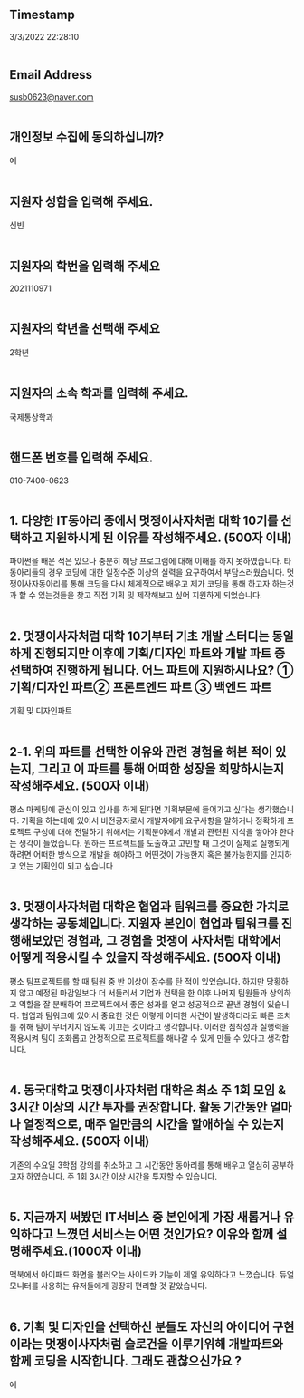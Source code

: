 ## Timestamp
3/3/2022 22:28:10<br><br>


## Email Address
susb0623@naver.com<br><br>


## 개인정보 수집에 동의하십니까?
예<br><br>


## 지원자 성함을 입력해 주세요.
신빈<br><br>


## 지원자의 학번을 입력해 주세요
2021110971<br><br>


## 지원자의 학년을 선택해 주세요
2학년<br><br>


## 지원자의 소속 학과를 입력해 주세요.
국제통상학과<br><br>


## 핸드폰 번호를 입력해 주세요.
010-7400-0623<br><br>


## 1. 다양한 IT동아리 중에서 멋쟁이사자처럼 대학 10기를 선택하고 지원하시게 된 이유를 작성해주세요. (500자 이내)
파이썬을 배운 적은 있으나 충분히 해당 프로그램에 대해 이해를 하지 못하였습니다. 타 동아리들의 경우 코딩에 대한 일정수준 이상의 실력을 요구하여서 부담스러웠습니다. 멋쟁이사자동아리를 통해 코딩을 다시 체계적으로 배우고 제가 코딩을 통해 하고자 하는것과 할 수 있는것들을 찾고 직접 기획 및 제작해보고 싶어 지원하게 되었습니다.<br><br>


## 2. 멋쟁이사자처럼 대학 10기부터 기초 개발 스터디는 동일하게 진행되지만 이후에 기획/디자인 파트와 개발 파트 중 선택하여 진행하게 됩니다. 어느 파트에 지원하시나요? ① 기획/디자인 파트② 프론트엔드 파트  ③ 백엔드 파트
기획 및 디자인파트<br><br>


## 2-1. 위의 파트를 선택한 이유와 관련 경험을 해본 적이 있는지, 그리고 이 파트를 통해 어떠한 성장을 희망하시는지 작성해주세요. (500자 이내)
평소 마케팅에 관심이 있고 입사를 하게 된다면 기획부문에 들어가고 싶다는 생각했습니다. 기획을 하는데에 있어서 비전공자로서 개발자에게 요구사항을 말하거나 정확하게 프로젝트 구성에 대해 전달하기 위해서는 기획분야에서 개발과 관련된 지식을 쌓아야 한다는 생각이 들었습니다. 원하는 프로젝트를 도출하고 고민할 때 그것이 실제로 실행되게 하려면 어떠한 방식으로 개발을 해야하고 어떤것이 가능한지 혹은 불가능한지를 인지하고 있는 기획인이 되고 싶습니다<br><br>


## 3. 멋쟁이사자처럼 대학은 협업과 팀워크를 중요한 가치로 생각하는 공동체입니다. 지원자 본인이 협업과 팀워크를 진행해보았던 경험과, 그 경험을 멋쟁이 사자처럼 대학에서 어떻게 적용시킬 수 있을지 작성해주세요. (500자 이내)
평소 팀프로젝트를 할 때 팀원 중 반 이상이 잠수를 탄 적이 있었습니다. 하지만 당황하지 않고 예정된 마감일보다 더 서둘러서 기업과 컨택을 한 이후 나머지 팀원들과 상의하고 역할을 잘 분배하여 프로젝트에서 좋은 성과를 얻고 성공적으로 끝낸 경험이 있습니다. 협업과 팀워크에 있어서 중요한 것은 이렇게 어떠한 사건이 발생하더라도 빠른 조치를 취해 팀이 무너지지 않도록 이끄는 것이라고 생각합니다. 이러한 침착성과 실행력을 적용시켜 팀이 조화롭고 안정적으로 프로젝트를 해나갈 수 있게 만들 수 있다고 생각합니다.<br><br>


## 4. 동국대학교 멋쟁이사자처럼 대학은 최소 주 1회 모임 & 3시간 이상의 시간 투자를 권장합니다. 활동 기간동안 얼마나 열정적으로, 매주 얼만큼의 시간을 할애하실 수 있는지 작성해주세요. (500자 이내)
기존의 수요일 3학점 강의를 취소하고 그 시간동안 동아리를 통해 배우고 열심히 공부하고자 하였습니다. 주 1회 3시간 이상 시간을 투자할 수 있습니다.<br><br>


## 5. 지금까지 써봤던 IT서비스 중 본인에게 가장 새롭거나 유익하다고 느꼈던 서비스는 어떤 것인가요? 이유와 함께 설명해주세요.(1000자 이내)
맥북에서 아이패드 화면을 불러오는 사이드카 기능이 제일 유익하다고 느꼈습니다. 듀얼 모니터를 사용하는 유저들에게 굉장히 편리할 것 같았습니다.<br><br>


## 6. 기획 및 디자인을 선택하신 분들도 자신의 아이디어 구현이라는 멋쟁이사자처럼 슬로건을 이루기위해 개발파트와 함께 코딩을 시작합니다. 그래도 괜찮으신가요 ?
예<br><br>



